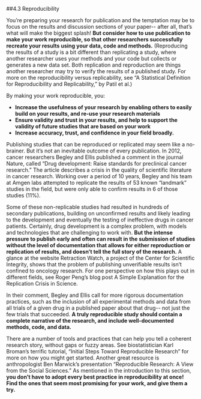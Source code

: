 ##4.3 Reproducibility

You’re preparing your research for publication and the temptation may be to focus on the results and discussion sections of your paper-- after all, that’s what will make the biggest splash! **But consider how to use publication to make your work reproducible, so that other researchers successfully recreate your results using your data, code and methods.** (Reproducing the results of a study is a bit different than replicating a study, where another researcher uses your methods and your code but collects or generates a new data set. Both replication and reproduction are things another researcher may try to verify the results of a published study. For more on the reproducibility versus replicability, see “A Statistical Definition for Reproducibility and Replicability,” by Patil et al.)

 By making your work reproducible, you: 

* **Increase the usefulness of your research by enabling others to easily build on your results, and re-use your research materials**
* **Ensure validity and trust in your results, and help to support the validity of future studies that are based on your work**
* **Increase accuracy, trust, and confidence in your field broadly.**  

Publishing studies that can be reproduced or replicated may seem like a no-brainer. But it’s not an inevitable outcome of every publication. In 2012, cancer researchers Begley and Ellis published a comment in the journal Nature, called “Drug development: Raise standards for preclinical cancer research.” The article describes a crisis in the quality of scientific literature in cancer research. Working over a period of 10 years, Begley and his team at Amgen labs attempted to replicate the results of 53  known “landmark” studies in the field, but were only able to confirm results in 6 of those studies (11%).

Some of these non-replicable studies had resulted in hundreds of secondary publications, building on unconfirmed results and likely leading to the development and eventually the testing of ineffective drugs in cancer patients. Certainly, drug development is a complex problem, with models and technologies that are challenging to work with. **But the intense pressure to publish early and often can result in the submission of studies without the level of documentation that allows for either reproduction or replication of results, and doesn’t tell the full story of the research.** A glance at the website Retraction Watch, a project of the Center for Scientific Integrity, shows that the problem of publishing unverifiable results isn’t confined to oncology research. For one perspective on how this plays out in different fields, see Roger Peng’s blog post A Simple Explanation for the Replication Crisis in Science.

In their comment, Begley and Ellis call for more rigorous documentation practices, such as the inclusion of all experimental methods and data from all trials of a given drug in a published paper about that drug-- not just the few trials that succeeded. **A truly reproducible study should contain a complete narrative of the research, and include well-documented methods, code, and data.**

There are a number of tools and practices that can help you tell a coherent research story, without gaps or fuzzy areas. See biostatistician Karl Broman’s terrific tutorial, “Initial Steps Toward Reproducible Research” for more on how you might get started. Another great resource is anthropologist Ben Marwick’s presentation “Reproducible Research: A View from the Social Sciences.” As mentioned in the introduction to this section, **you don’t have to adopt every best practice in reproducibility at once! Find the ones that seem most promising for your work, and give them a try.**
